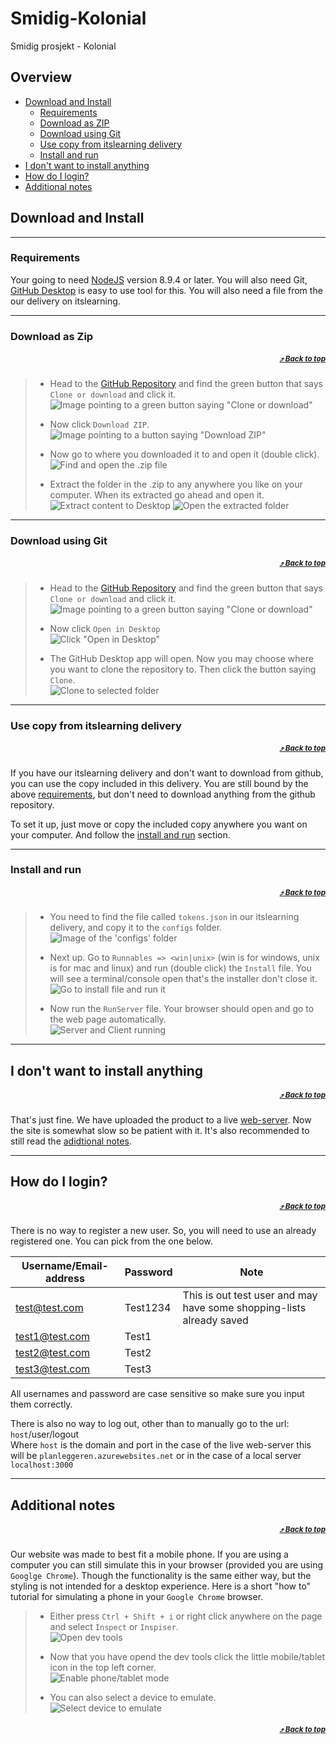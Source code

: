 # Smidig-Kolonial
Smidig prosjekt - Kolonial

## Overview
 - [Download and Install](#download_and_install)
   - [Requirements](#requirements)
   - [Download as ZIP](#download-as-zip)
   - [Download using Git](#download-using-git)
   - [Use copy from itslearning delivery](#Use-copy-from-itslearning-delivery)
   - [Install and run](#install-and-run)
 - [I don't want to install anything](#i-dont-want-to-install-anything)
 - [How do I login?](#how-do-i-login)
 - [Additional notes](#additional-notes)

## Download and Install

---

### Requirements

Your going to need [NodeJS](https://nodejs.org/en/ "NodeJS Home Page") version 8.9.4 or later. You will also need Git, [GitHub Desktop](https://desktop.github.com/ "GitHub Desktop Home Page") is easy to use tool for this. You will also need a file from the our delivery on itslearning.

---

### Download as Zip
##### <div align="right"><sub> [:arrow_heading_up: Back to top](#smidig-kolonial)</sub></div>

> - Head to the [GitHub Repository](https://github.com/Westerdals/PRO200-17-17) and find the green button that says `Clone or download` and click it.  
> ![Image pointing to a green button saying "Clone or download"](https://puu.sh/AEy1Q/21c444b9f3.png)
>
> - Now click `Download ZIP`.  
> ![Image pointing to a button saying "Download ZIP"](https://puu.sh/AEy78/328a0dd9c2.png)
>
> - Now go to where you downloaded it to and open it (double click).  
> ![Find and open the .zip file](https://puu.sh/AEygE/e4aa323052.png)
>
> - Extract the folder in the .zip to any anywhere you like on your computer. When its extracted go ahead and open it.  
> ![Extract content to Desktop](https://puu.sh/AEyl7/0361b15157.png)
> ![Open the extracted folder](https://puu.sh/AEyrN/8cc79a65e2.png)
>

---

### Download using Git
##### <div align="right"><sub> [:arrow_heading_up: Back to top](#smidig-kolonial)</sub></div>

> - Head to the [GitHub Repository](https://github.com/Westerdals/PRO200-17-17) and find the green button that says `Clone or download` and click it.  
> ![Image pointing to a green button saying "Clone or download"](https://puu.sh/AEy1Q/21c444b9f3.png)
>
> - Now click `Open in Desktop`  
> ![Click "Open in Desktop"](https://puu.sh/AEzP1/bc0fe01a9c.png)
> 
> - The GitHub Desktop app will open. Now you may choose where you want to clone the repository to. Then click the button saying `Clone`.  
> ![Clone to selected folder](https://puu.sh/AEA1s/6f0596cd68.png)
>

---

### Use copy from itslearning delivery
##### <div align="right"><sub> [:arrow_heading_up: Back to top](#smidig-kolonial)</sub></div>

If you have our itslearning delivery and don't want to download from github, you can use the copy included in this delivery. You are still bound by the above [requirements](#requirements), but don't need to download anything from the github repository.

To set it up, just move or copy the included copy anywhere you want on your computer. And follow the [install and run](#install-and-run--arrow_heading_up-back-to-top) section.

---

### Install and run
##### <div align="right"><sub> [:arrow_heading_up: Back to top](#smidig-kolonial)</sub></div>

> - You need to find the file called `tokens.json` in our itslearning delivery, and copy it to the `configs` folder.  
> ![Image of the 'configs' folder](https://puu.sh/AEA83/0d587ad047.png)
>
> - Next up. Go to `Runnables => <win|unix>` (win is for windows, unix is for mac and linux) and run (double click) the `Install` file. You will see a terminal/console open that's the installer don't close it.  
> ![Go to install file and run it](https://puu.sh/AEySf/bcaff6458b.png)
>
> - Now run the `RunServer` file. Your browser should open and go to the web page automatically.  
> ![Server and Client running](https://puu.sh/AEzGM/f0d4ade7c7.png)
>

---

## I don't want to install anything
##### <div align="right"><sub> [:arrow_heading_up: Back to top](#smidig-kolonial)</sub></div>

That's just fine. We have uploaded the product to a live [web-server](https://planleggeren.azurewebsites.net/). Now the site is somewhat slow so be patient with it. It's also recommended to still read the [adidtional notes](#additional-notes).

---

## How do I login?
##### <div align="right"><sub> [:arrow_heading_up: Back to top](#smidig-kolonial)</sub></div>

There is no way to register a new user. So, you will need to use an already registered one. You can pick from the one below.

| Username/Email-address | Password | Note |
|------------------------|----------|------|
| test@test.com          | Test1234 | This is out test user and may have some shopping-lists already saved |
| test1@test.com         | Test1    |      |
| test2@test.com         | Test2    |      |
| test3@test.com         | Test3    |      |

All usernames and password are case sensitive so make sure you input them correctly.

There is also no way to log out, other than to manually go to the url:   
`host`/user/logout   
Where `host` is the domain and port in the case of the live web-server this will be `planleggeren.azurewebsites.net` or in the case of a local server `localhost:3000`  

---

## Additional notes
##### <div align="right"><sub> [:arrow_heading_up: Back to top](#smidig-kolonial)</sub></div>

Our website was made to best fit a mobile phone. If you are using a computer you can still simulate this in your browser (provided you are using `Googlge Chrome`). Though the functionality is the same either way, but the styling is not intended for a desktop experience. Here is a short "how to" tutorial for simulating a phone in your `Google Chrome` browser.  

> - Either press `Ctrl + Shift + i` or right click anywhere on the page and select `Inspect` or `Inspiser`.  
> ![Open dev tools](https://puu.sh/AEApU/9707061859.png)
>
> - Now that you have opend the dev tools click the little mobile/tablet icon in the top left corner.  
> ![Enable phone/tablet mode](https://puu.sh/AEAtq/24e5a69646.png)
>
> - You can also select a device to emulate.  
> ![Select device to emulate](https://puu.sh/AEAxT/da3276e37d.png)

##### <div align="right"><sub>[:arrow_heading_up: Back to top](#smidig-kolonial)</sub></div>